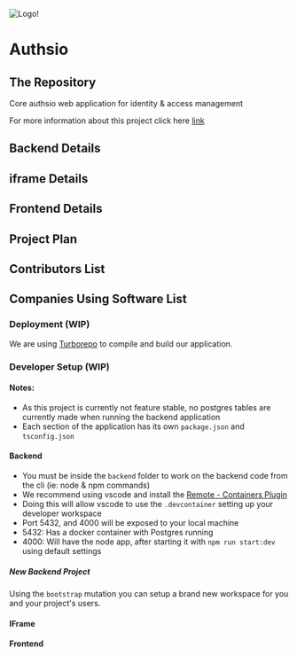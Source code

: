 ![Logo!](https://avatars.githubusercontent.com/u/98192226?s=200&v=4)

# Authsio

## The Repository

Core authsio web application for identity & access management

For more information about this project click here [link](https://www.authsio.com/)

## Backend Details



## iframe Details


## Frontend Details


## Project Plan


## Contributors List


## Companies Using Software List
### Deployment (WIP)

We are using [Turborepo](https://turborepo.org/) to compile and build our application.

### Developer Setup (WIP)

#### Notes:

- As this project is currently not feature stable, no postgres tables are currently made when running the backend application
- Each section of the application has its own `package.json` and `tsconfig.json`

#### Backend

- You must be inside the `backend` folder to work on the backend code from the cli (ie: node & npm commands)
- We recommend using vscode and install the [Remote - Containers Plugin](https://marketplace.visualstudio.com/items?itemName=ms-vscode-remote.remote-containers)
- Doing this will allow vscode to use the `.devcontainer` setting up your developer workspace
- Port 5432, and 4000 will be exposed to your local machine
- 5432: Has a docker container with Postgres running
- 4000: Will have the node app, after starting it with `npm run start:dev` using default settings

##### New Backend Project

Using the `bootstrap` mutation you can setup a brand new workspace for you and your project's users.

#### IFrame

#### Frontend
